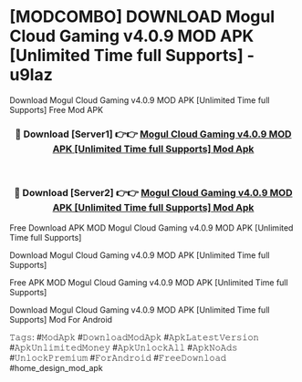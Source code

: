 # [MODCOMBO] DOWNLOAD Mogul Cloud Gaming v4.0.9 MOD APK [Unlimited Time full Supports] - u9laz
Download Mogul Cloud Gaming v4.0.9 MOD APK [Unlimited Time full Supports] Free Mod APK

<div align="center">
<h3>🔴 Download [Server1] 👉👉 <a href="https://apk-comot.site?title=Mogul_Cloud_Gaming_v4.0.9_MOD_APK_[Unlimited_Time_full_Supports]">Mogul Cloud Gaming v4.0.9 MOD APK [Unlimited Time full Supports] Mod Apk</a></h3><br>

<h3>🔴 Download [Server2] 👉👉 <a href="https://apk-comot.site?title=Mogul_Cloud_Gaming_v4.0.9_MOD_APK_[Unlimited_Time_full_Supports]">Mogul Cloud Gaming v4.0.9 MOD APK [Unlimited Time full Supports] Mod Apk</a></h3>
</div>


Free Download APK MOD Mogul Cloud Gaming v4.0.9 MOD APK [Unlimited Time full Supports]

Download Mogul Cloud Gaming v4.0.9 MOD APK [Unlimited Time full Supports] 

Free APK MOD Mogul Cloud Gaming v4.0.9 MOD APK [Unlimited Time full Supports] 

Download Mogul Cloud Gaming v4.0.9 MOD APK [Unlimited Time full Supports] Mod For Android

𝚃𝚊𝚐𝚜: #𝙼𝚘𝚍𝙰𝚙𝚔 #𝙳𝚘𝚠𝚗𝚕𝚘𝚊𝚍𝙼𝚘𝚍𝙰𝚙𝚔 #𝙰𝚙𝚔𝙻𝚊𝚝𝚎𝚜𝚝𝚅𝚎𝚛𝚜𝚒𝚘𝚗 #𝙰𝚙𝚔𝚄𝚗𝚕𝚒𝚖𝚒𝚝𝚎𝚍𝙼𝚘𝚗𝚎𝚢 #𝙰𝚙𝚔𝚄𝚗𝚕𝚘𝚌𝚔𝙰𝚕𝚕 #𝙰𝚙𝚔𝙽𝚘𝙰𝚍𝚜 #𝚄𝚗𝚕𝚘𝚌𝚔𝙿𝚛𝚎𝚖𝚒𝚞𝚖 #𝙵𝚘𝚛𝙰𝚗𝚍𝚛𝚘𝚒𝚍 #𝙵𝚛𝚎𝚎𝙳𝚘𝚠𝚗𝚕𝚘𝚊𝚍 #home_design_mod_apk
